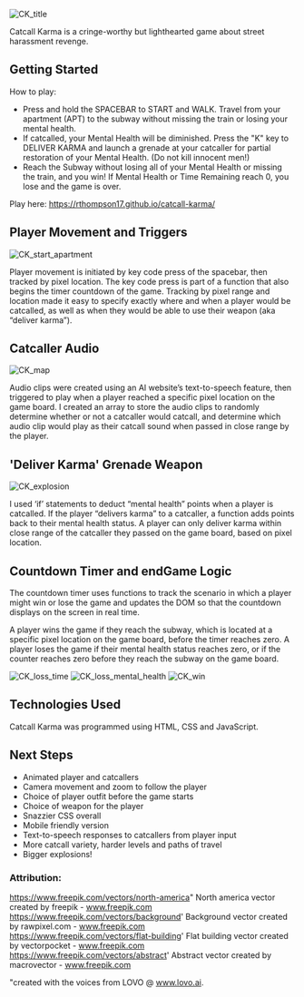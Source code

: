![CK_title](https://user-images.githubusercontent.com/2974287/160070860-16a8a86e-9acf-46cb-8d81-286bad957d97.jpeg)

Catcall Karma is a cringe-worthy but lighthearted game about street harassment revenge. 

## Getting Started
How to play:
- Press and hold the SPACEBAR to START and WALK. Travel from your apartment (APT) to the subway without missing the train or losing your mental health.
- If catcalled, your Mental Health will be diminished. Press the "K" key to DELIVER KARMA and launch a grenade at your catcaller for partial restoration of your Mental Health. (Do not kill innocent men!)
- Reach the Subway without losing all of your Mental Health or missing the train, and you win! If Mental Health or Time Remaining reach 0, you lose and the game is over.

Play here: https://rthompson17.github.io/catcall-karma/

## Player Movement and Triggers
![CK_start_apartment](https://user-images.githubusercontent.com/2974287/160070901-1152bd90-869c-48f3-b984-930e4933d350.jpeg)

Player movement is initiated by key code press of the spacebar, then tracked by pixel location. The key code press is part of a function that also begins the timer countdown of the game. Tracking by pixel range and location made it easy to specify exactly where and when a player would be catcalled, as well as when they would be able to use their weapon (aka “deliver karma”). 

## Catcaller Audio
![CK_map](https://user-images.githubusercontent.com/2974287/160070952-ce1d892d-07ba-4a5e-adde-c39b1dc54643.jpg)

Audio clips were created using an AI website’s text-to-speech feature, then triggered to play when a player reached a specific pixel location on the game board. I created an array to store the audio clips to randomly determine whether or not a catcaller would catcall, and determine which audio clip would play as their catcall sound when passed in close range by the player. 

## 'Deliver Karma' Grenade Weapon
![CK_explosion](https://user-images.githubusercontent.com/2974287/160070972-6a99b457-e9a7-4810-8200-4a1099cdaded.jpeg)

I used ‘if’ statements to deduct “mental health” points when a player is catcalled. If the player “delivers karma” to a catcaller, a function adds points back to their mental health status. A player can only deliver karma within close range of the catcaller they passed on the game board, based on pixel location.

## Countdown Timer and endGame Logic
The countdown timer uses functions to track the scenario in which a player might win or lose the game and updates the DOM so that the countdown displays on the screen in real time. 

A player wins the game if they reach the subway, which is located at a specific pixel location on the game board, before the timer reaches zero. A player loses the game if their mental health status reaches zero, or if the counter reaches zero before they reach the subway on the game board.

![CK_loss_time](https://user-images.githubusercontent.com/2974287/160070993-db147df7-2a91-4192-8c5d-fb595f7b609f.jpeg)
![CK_loss_mental_health](https://user-images.githubusercontent.com/2974287/160071002-5ce23e1c-5d82-41ac-9ef2-0bd9d3de78f6.jpeg)
![CK_win](https://user-images.githubusercontent.com/2974287/160071011-c1b06d37-f983-40a3-ab18-efb1a80fe324.jpeg)


## Technologies Used
Catcall Karma was programmed using HTML, CSS and JavaScript.

## Next Steps
- Animated player and catcallers
- Camera movement and zoom to follow the player
- Choice of player outfit before the game starts
- Choice of weapon for the player
- Snazzier CSS overall
- Mobile friendly version
- Text-to-speech responses to catcallers from player input
- More catcall variety, harder levels and paths of travel
- Bigger explosions!

### Attribution:
https://www.freepik.com/vectors/north-america" North america vector created by freepik - www.freepik.com  
https://www.freepik.com/vectors/background' Background vector created by rawpixel.com - www.freepik.com    
https://www.freepik.com/vectors/flat-building' Flat building vector created by vectorpocket - www.freepik.com  
https://www.freepik.com/vectors/abstract' Abstract vector created by macrovector - www.freepik.com
 
 "created with the voices from LOVO @ www.lovo.ai.

